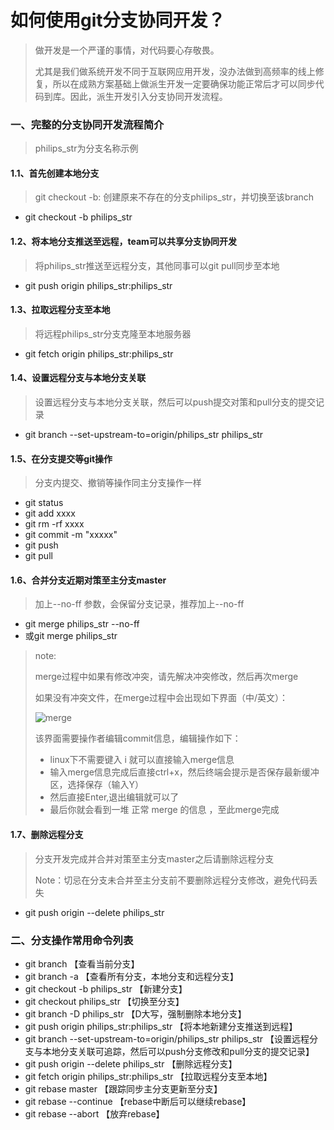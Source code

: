 # 如何使用git分支协同开发？



> 做开发是一个严谨的事情，对代码要心存敬畏。
>
> 尤其是我们做系统开发不同于互联网应用开发，没办法做到高频率的线上修复，所以在成熟方案基础上做派生开发一定要确保功能正常后才可以同步代码到库。因此，派生开发引入分支协同开发流程。



### 一、完整的分支协同开发流程简介

> philips_str为分支名称示例

#### 1.1、首先创建本地分支

> git checkout -b: 创建原来不存在的分支philips_str，并切换至该branch

- git checkout -b philips_str



#### 1.2、将本地分支推送至远程，team可以共享分支协同开发

> 将philips_str推送至远程分支，其他同事可以git pull同步至本地

- git push origin philips_str:philips_str



#### 1.3、拉取远程分支至本地

> 将远程philips_str分支克隆至本地服务器

- git fetch origin philips_str:philips_str



#### 1.4、设置远程分支与本地分支关联

> 设置远程分支与本地分支关联，然后可以push提交对策和pull分支的提交记录

- git branch --set-upstream-to=origin/philips_str  philips_str



#### 1.5、在分支提交等git操作

> 分支内提交、撤销等操作同主分支操作一样

- git status
- git add xxxx
- git rm -rf xxxx
- git commit -m "xxxxx"
- git  push
- git pull



#### 1.6、合并分支近期对策至主分支master

> 加上--no-ff 参数，会保留分支记录，推荐加上--no-ff 

- git merge philips_str  --no-ff
- 或git merge philips_str 

> note: 
>
> merge过程中如果有修改冲突，请先解决冲突修改，然后再次merge
>
> 如果没有冲突文件，在merge过程中会出现如下界面（中/英文）：
>
> ![merge](F:\Android三组资源共享\技术文档资料汇总\git操作相关资料\如何使用git分支协同开发\md\merge.png)
>
> 该界面需要操作者编辑commit信息，编辑操作如下：
>
> - linux下不需要键入 i 就可以直接输入merge信息
> - 输入merge信息完成后直接ctrl+x，然后终端会提示是否保存最新缓冲区，选择保存（输入Y）
> - 然后直接Enter,退出编辑就可以了
> - 最后你就会看到一堆 正常 merge 的信息 ，至此merge完成



#### 1.7、删除远程分支

> 分支开发完成并合并对策至主分支master之后请删除远程分支
>
> Note：切忌在分支未合并至主分支前不要删除远程分支修改，避免代码丢失

- git push origin --delete  philips_str



### 二、分支操作常用命令列表

- git branch	【查看当前分支】
- git branch -a  【查看所有分支，本地分支和远程分支】
- git checkout -b philips_str  【新建分支】
- git checkout  philips_str  【切换至分支】
- git branch -D philips_str  【D大写，强制删除本地分支】
- git push origin philips_str:philips_str   【将本地新建分支推送到远程】
- git branch --set-upstream-to=origin/philips_str  philips_str  【设置远程分支与本地分支关联可追踪，然后可以push分支修改和pull分支的提交记录】
- git push origin --delete  philips_str  【删除远程分支】
- git fetch origin philips_str:philips_str  【拉取远程分支至本地】
- git rebase master  【跟踪同步主分支更新至分支】
- git rebase  --continue  【rebase中断后可以继续rebase】
- git rebase  --abort  【放弃rebase】